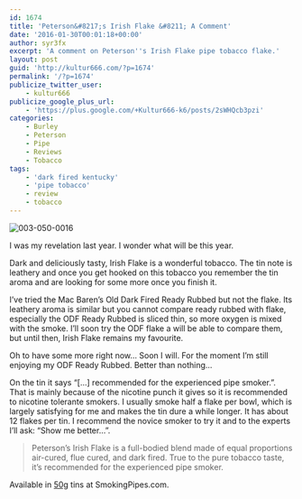```yaml
---
id: 1674
title: 'Peterson&#8217;s Irish Flake &#8211; A Comment'
date: '2016-01-30T00:01:18+00:00'
author: syr3fx
excerpt: 'A comment on Peterson''s Irish Flake pipe tobacco flake.'
layout: post
guid: 'http://kultur666.com/?p=1674'
permalink: '/?p=1674'
publicize_twitter_user:
    - kultur666
publicize_google_plus_url:
    - 'https://plus.google.com/+Kultur666-k6/posts/2sWHQcb3pzi'
categories:
    - Burley
    - Peterson
    - Pipe
    - Reviews
    - Tobacco
tags:
    - 'dark fired kentucky'
    - 'pipe tobacco'
    - review
    - tobacco
---
```


![003-050-0016](http://localhost:8080/wp-content/uploads/2016/01/003-050-0016.jpg)

I was my revelation last year. I wonder what will be this year.

Dark and deliciously tasty, Irish Flake is a wonderful tobacco. The tin note is leathery and once you get hooked on this tobacco you remember the tin aroma and are looking for some more once you finish it.

I’ve tried the Mac Baren’s Old Dark Fired Ready Rubbed but not the flake. Its leathery aroma is similar but you cannot compare ready rubbed with flake, especially the ODF Ready Rubbed is sliced thin, so more oxygen is mixed with the smoke. I’ll soon try the ODF flake a will be able to compare them, but until then, Irish Flake remains my favourite.

Oh to have some more right now… Soon I will. For the moment I’m still enjoying my ODF Ready Rubbed. Better than nothing…

On the tin it says “\[…\] recommended for the experienced pipe smoker.”. That is mainly because of the nicotine punch it gives so it is recommended to nicotine tolerante smokers. I usually smoke half a flake per bowl, which is largely satisfying for me and makes the tin dure a while longer. It has about 12 flakes per tin. I recommend the novice smoker to try it and to the experts I’ll ask: “Show me better…”.

> Peterson’s Irish Flake is a full-bodied blend made of equal proportions air-cured, flue cured, and dark fired. True to the pure tobacco taste, it’s recommended for the experienced pipe smoker.

Available in [50g](http://www.smokingpipes.com/tobacco/by-maker/peterson/moreinfo.cfm?product_id=23134) tins at SmokingPipes.com.